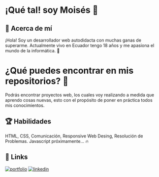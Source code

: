 
<h1> ¡Qué tal! soy Moisés 👋 </h1>

## 🚀 Acerca de mí
¡Hola! Soy un desarrollador web autodidacta con muchas ganas de superarme. Actualmente vivo en Ecuador tengo 18 años y me apasiona el mundo de la informática. 🌟

# ¿Qué puedes encontrar en mis repositorios? 👀
Podrás encontrar proyectos web, los cuales voy realizando a medida que aprendo cosas nuevas, esto con el propósito de poner en práctica todos mis conocimientos.

## 🏆 Habilidades
HTML, CSS, Comunicación, Responsive Web Desing, Resolución de Problemas.
Javascript próximamente... 🔥

## 🔗 Links
[![portfolio](https://img.shields.io/badge/my_portfolio-000?style=for-the-badge&logo=ko-fi&logoColor=white)](https://sitesafemoi.github.io/porfolio-moi/)
[![linkedin](https://img.shields.io/badge/linkedin-0A66C2?style=for-the-badge&logo=linkedin&logoColor=white)](www.linkedin.com/in/moisés-nicolas-1493192b5)


